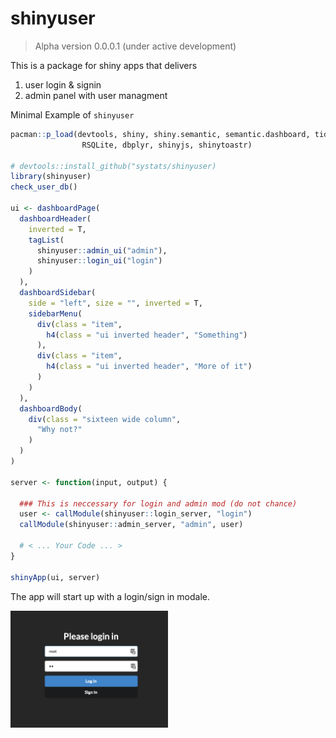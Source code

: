 shinyuser
================

> Alpha version 0.0.0.1 (under active development)

This is a package for shiny apps that delivers

1.  user login & signin
2.  admin panel with user managment

Minimal Example of
`shinyuser`

``` r
pacman::p_load(devtools, shiny, shiny.semantic, semantic.dashboard, tidyverse,
                RSQLite, dbplyr, shinyjs, shinytoastr)

# devtools::install_github("systats/shinyuser)
library(shinyuser)
check_user_db()

ui <- dashboardPage(
  dashboardHeader(
    inverted = T, 
    tagList(
      shinyuser::admin_ui("admin"), 
      shinyuser::login_ui("login")
    ) 
  ),
  dashboardSidebar(
    side = "left", size = "", inverted = T,
    sidebarMenu(
      div(class = "item",
        h4(class = "ui inverted header", "Something")
      ),
      div(class = "item",
        h4(class = "ui inverted header", "More of it")
      )
    )
  ),
  dashboardBody(
    div(class = "sixteen wide column",
      "Why not?"
    )
  )
)

server <- function(input, output) {
  
  ### This is neccessary for login and admin mod (do not chance)
  user <- callModule(shinyuser::login_server, "login") 
  callModule(shinyuser::admin_server, "admin", user) 
  
  # < ... Your Code ... >
}

shinyApp(ui, server)
```

The app will start up with a login/sign in modale.

<img src = "screen_login.png" width = "50%">

